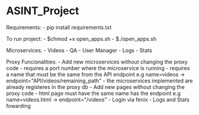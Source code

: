# ASINT_Project

Requirements: 
    - pip install requirements.txt

To run project:
    - $chmod +x open_apps.sh
    - $./open_apps.sh

Microservices:
    - Videos
    - QA
    - User Manager
    - Logs
    - Stats

Proxy Funcionalities:
    - Add new microservices without changing the proxy code
        - requires a port number where the microservice is running
        - requires a name that must be the same from the API endpoint
          e.g name=videos -> endpoint="API/videos/remaining_path"
        - the microservices implemented are already registeres in the 
          proxy db
    - Add new pages without changing the proxy code
        - html page must have the same name has the endpoint
          e.g name=videos.html -> endpoint="/videos"
    - Login via fenix 
    - Logs and Stats fowarding 